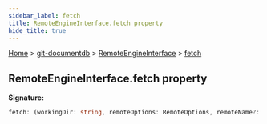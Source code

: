 ```yaml
---
sidebar_label: fetch
title: RemoteEngineInterface.fetch property
hide_title: true
---
```


[Home](./index.md) &gt; [git-documentdb](./git-documentdb.md) &gt; [RemoteEngineInterface](./git-documentdb.remoteengineinterface.md) &gt; [fetch](./git-documentdb.remoteengineinterface.fetch.md)

## RemoteEngineInterface.fetch property

<b>Signature:</b>

```typescript
fetch: (workingDir: string, remoteOptions: RemoteOptions, remoteName?: string, localBranchName?: string, remoteBranchName?: string, logger?: Logger) => Promise<void>;
```
